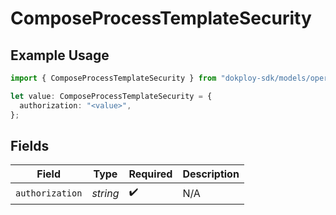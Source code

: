 # ComposeProcessTemplateSecurity

## Example Usage

```typescript
import { ComposeProcessTemplateSecurity } from "dokploy-sdk/models/operations";

let value: ComposeProcessTemplateSecurity = {
  authorization: "<value>",
};
```

## Fields

| Field              | Type               | Required           | Description        |
| ------------------ | ------------------ | ------------------ | ------------------ |
| `authorization`    | *string*           | :heavy_check_mark: | N/A                |